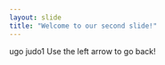 ```yaml
---
layout: slide
title: "Welcome to our second slide!"
---
```

ugo judo1
Use the left arrow to go back!
